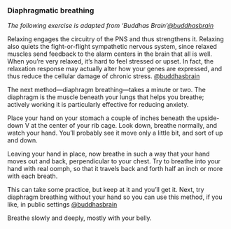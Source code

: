 ### Diaphragmatic breathing

_The following exercise is adapted from ‘Buddhas Brain’[@buddhasbrain]()_

Relaxing engages the circuitry of the PNS and thus strengthens it. Relaxing also quiets the fight-or-flight sympathetic nervous system, since relaxed muscles send feedback to the alarm centers in the brain that all is well. When you’re very relaxed, it’s hard to feel stressed or upset. In fact, the relaxation response may actually alter how your genes are expressed, and thus reduce the cellular damage of chronic stress. [@buddhasbrain]()

The next method—diaphragm breathing—takes a minute or two. The diaphragm is the muscle beneath your lungs that helps you breathe; actively working it is particularly effective for reducing anxiety.

Place your hand on your stomach a couple of inches beneath the upside-down V at the center of your rib cage. Look down, breathe normally, and watch your hand. You’ll probably see it move only a little bit, and sort of up and down.

Leaving your hand in place, now breathe in such a way that your hand moves out and back, perpendicular to your chest. Try to breathe into your hand with real oomph, so that it travels back and forth half an inch or more with each breath.

This can take some practice, but keep at it and you’ll get it. Next, try diaphragm breathing without your hand so you can use this method, if you like, in public settings [@buddhasbrain]()

Breathe slowly and deeply, mostly with your belly.

